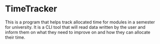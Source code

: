 # TimeTracker
This is a program that helps track allocated time for modules in a semester for university. It is a CLI tool that will read data written by the user and inform them on what they need to improve on and how they can allocate their time.
